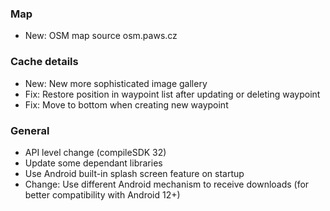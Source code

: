 ### Map
- New: OSM map source osm.paws.cz

### Cache details
- New: New more sophisticated image gallery
- Fix: Restore position in waypoint list after updating or deleting waypoint
- Fix: Move to bottom when creating new waypoint

### General
- API level change (compileSDK 32)
- Update some dependant libraries
- Use Android built-in splash screen feature on startup 
- Change: Use different Android mechanism to receive downloads (for better compatibility with Android 12+)
